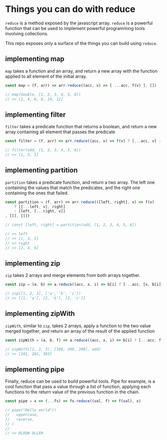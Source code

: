 # Things you can do with reduce

`reduce` is a method exposed by the javascript array. `reduce` is a powerful function that can be used to implement powerful
programming tools involving collections.

This repo exposes only a surface of the things you can build using `reduce`.

## implementing map
`map` takes a function and an array, and return a new array with the function applied to all element of the initial array.
```js
const map = (f, arr) => arr.reduce((acc, v) => [ ...acc, f(v) ], [])

// map(double, [1, 2, 3, 4, 5, 6])
// >> [2, 4, 6, 8, 10, 12]
```

## implementing filter
`filter` takes a predicate function that returns a boolean, and return a new array containing all element that passes the predicate
```js
const filter = (f, arr) => arr.reduce((acc, v) => f(v) ? [...acc, v] : acc, [])

// filter(odd, [1, 2, 3, 4, 5, 6])
// >> [1, 3, 5]
```
## implementing partition
`partition` takes a predicate function, and return a two array. The left one containing the values that match the predicates, and the right one containing the ones that failed.
```js
const partition = (f, arr) => arr.reduce(([left, right], v) => f(v)
    ? [[...left, v], right]
    : [left, [...right, v]]
, [[], []])

// const [left, right] = partition(odd, [1, 2, 3, 4, 5, 6])

// >> left
// >> [1, 3, 5]
// >> right
// >> [2, 4, 6]
```
## implementing zip
`zip` takes 2 arrays and merge elements from both arrays together.
```js
const zip = (a, b) => a.reduce((acc, x, i) => b[i] ? [...acc, [x, b[i]]] : acc, [])

// zip([1, 2, 3], ['a', 'b', 'c'])
// >> [[1, 'a'], [2, 'b'], [3, 'c']]
```
## implementing zipWith
`zipWith`, similar to `zip`, takes 2 arrays, apply a function to the two value merged together, and return an array of the result of the applied function
```js
const zipWith = (a, b, f) => a.reduce((acc, x, i) => b[i] ? [...acc, f(x, b[i])] : acc, [])

// zipWith([1, 2, 3], [100, 200, 300], add)
// >> [101, 202, 303]
```
## implementing pipe
Finally, reduce can be used to build powerful tools.
Pipe for example, is a cool function that pass a value through a list of function, applying each functions to the return value of the previous function in the chain.
```js
const pipe = x => (...fs) => fs.reduce((val, f) => f(val), x)

// pipe("Hello world")(
//   uppercase,
//   reverse,
// )
//
// >> DLROW OLLEH
```
